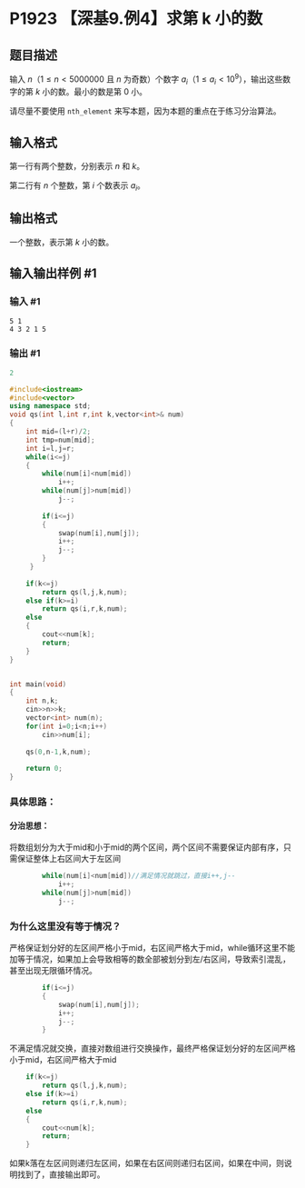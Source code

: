 # P1923 【深基9.例4】求第 k 小的数

## 题目描述

输入 $n$（$1 \le n < 5000000$ 且 $n$ 为奇数）个数字 $a_i$（$1 \le a_i < {10}^9$），输出这些数字的第 $k$ 小的数。最小的数是第 $0$ 小。

请尽量不要使用 `nth_element` 来写本题，因为本题的重点在于练习分治算法。

## 输入格式

第一行有两个整数，分别表示 $n$ 和 $k$。

第二行有 $n$ 个整数，第 $i$ 个数表示 $a_i$。

## 输出格式

一个整数，表示第 $k$ 小的数。

## 输入输出样例 #1

### 输入 #1

```
5 1
4 3 2 1 5
```

### 输出 #1

```C++
2
```



```C++
#include<iostream>
#include<vector>
using namespace std;
void qs(int l,int r,int k,vector<int>& num)
{
    int mid=(l+r)/2;
    int tmp=num[mid];
    int i=l,j=r;
    while(i<=j)
    {    
    	while(num[i]<num[mid])
    		i++;
    	while(num[j]>num[mid])
    		j--;
    	
        if(i<=j)
        {    
            swap(num[i],num[j]);
        	i++;
            j--;
        }
     }
    
    if(k<=j)
        return qs(l,j,k,num);
    else if(k>=i)
        return qs(i,r,k,num);
    else
    {
        cout<<num[k];
        return;
    }
}


int main(void)
{
    int n,k;
    cin>>n>>k;
    vector<int> num(n);
    for(int i=0;i<n;i++)
        cin>>num[i];
    
 	qs(0,n-1,k,num);
    
    return 0;
}
```



### 具体思路：

#### 分治思想：

  将数组划分为大于mid和小于mid的两个区间，两个区间不需要保证内部有序，只需保证整体上右区间大于左区间



```C++
    	while(num[i]<num[mid])//满足情况就跳过，直接i++,j--
    		i++;
    	while(num[j]>num[mid])
    		j--;
```

### 为什么这里没有等于情况？

严格保证划分好的左区间严格小于mid，右区间严格大于mid，while循环这里不能加等于情况，如果加上会导致相等的数全部被划分到左/右区间，导致索引混乱，甚至出现无限循环情况。



```c++
        if(i<=j)
        {    
            swap(num[i],num[j]);
        	i++;
            j--;
        }
```

不满足情况就交换，直接对数组进行交换操作，最终严格保证划分好的左区间严格小于mid，右区间严格大于mid



```C++
    if(k<=j)
        return qs(l,j,k,num);
    else if(k>=i)
        return qs(i,r,k,num);
    else
    {
        cout<<num[k];
        return;
    }
```

如果k落在左区间则递归左区间，如果在右区间则递归右区间，如果在中间，则说明找到了，直接输出即可。

